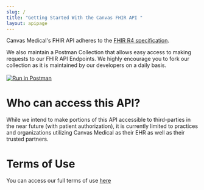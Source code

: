 ```yaml
---
slug: /
title: "Getting Started With the Canvas FHIR API "
layout: apipage
---
```


Canvas Medical's FHIR API adheres to the [FHIR R4 specification](http://hl7.org/fhir/R4/).

We also maintain a Postman Collection that allows easy access to making requests to our FHIR API Endpoints. We highly encourage you to fork our collection as it is maintained by our developers on a daily basis. 
<br>
<br>
[![Run in Postman](https://run.pstmn.io/button.svg)](https://www.postman.com/canvasmedical/workspace/canvas-medical-public-documentation)

# Who can access this API?
While we intend to make portions of this API accessible to third-parties in the near future (with patient authorization), it is currently limited to practices and organizations utilizing Canvas Medical as their EHR as well as their trusted partners.

# Terms of Use
You can access our full terms of use [here](/api/terms-of-use)